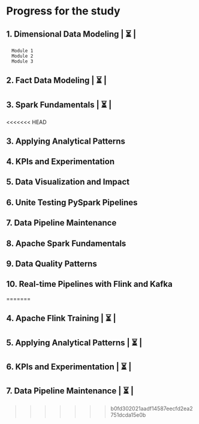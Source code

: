 # Progress for the study

## 1. Dimensional Data Modeling     | ⏳ |
      Module 1 
      Module 2 
      Module 3 
      
## 2. Fact Data Modeling            | ⏳ |

## 3. Spark Fundamentals            | ⏳ |

<<<<<<< HEAD
## 3. Applying Analytical Patterns

## 4. KPIs and Experimentation

## 5. Data Visualization and Impact

## 6. Unite Testing PySpark Pipelines

## 7. Data Pipeline Maintenance

## 8. Apache Spark Fundamentals

## 9. Data Quality Patterns

## 10. Real-time Pipelines with Flink and Kafka
=======
## 4. Apache Flink Training         | ⏳ |

## 5. Applying Analytical Patterns  | ⏳ |

## 6. KPIs and Experimentation      | ⏳ |

## 7. Data Pipeline Maintenance     | ⏳ |
>>>>>>> b0fd302021aadf14587eecfd2ea2751dcda15e0b
